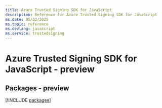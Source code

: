 ```yaml
---
title: Azure Trusted Signing SDK for JavaScript
description: Reference for Azure Trusted Signing SDK for JavaScript
ms.date: 05/22/2025
ms.topic: reference
ms.devlang: javascript
ms.service: trustedsigning
---
```

# Azure Trusted Signing SDK for JavaScript - preview
## Packages - preview
[!INCLUDE [packages](trusted-signing-index.md)]
